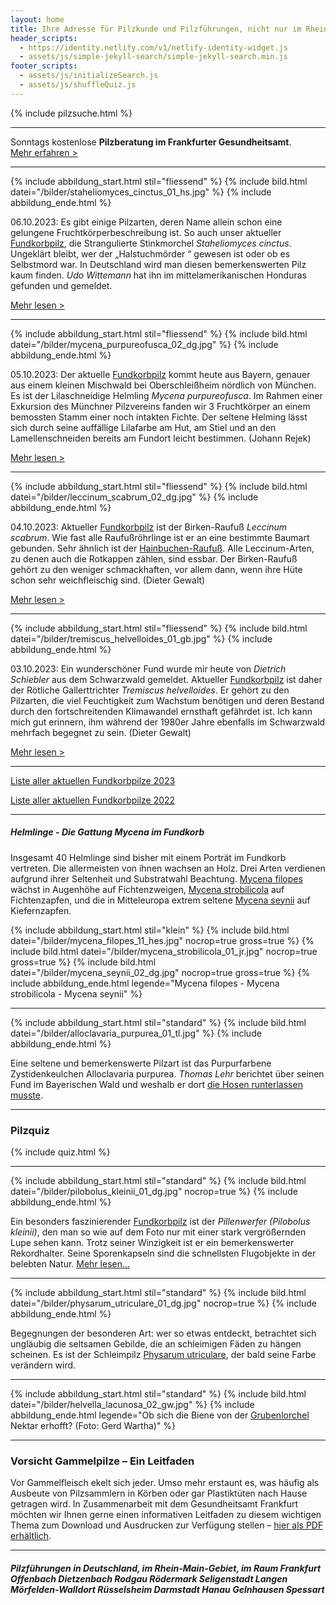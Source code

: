```yaml
---
layout: home
title: Ihre Adresse für Pilzkunde und Pilzführungen, nicht nur im Rhein-Main-Gebiet
header_scripts:
  - https://identity.netlify.com/v1/netlify-identity-widget.js
  - assets/js/simple-jekyll-search/simple-jekyll-search.min.js
footer_scripts:
  - assets/js/initializeSearch.js
  - assets/js/shuffleQuiz.js
---
```

{% include pilzsuche.html %}

- - -

Sonntags kostenlose **Pilzberatung im Frankfurter Gesundheitsamt**.\
[Mehr erfahren >](/termine)

- - -

{% include abbildung_start.html stil="fliessend" %}
{% include bild.html datei="/bilder/staheliomyces_cinctus_01_hs.jpg" %}
{% include abbildung_ende.html %}

06.10.2023: Es gibt einige Pilzarten, deren Name allein schon eine gelungene Fruchtkörperbeschreibung ist. So auch unser aktueller [Fundkorbpilz](AA "Glossar-"), die Strangulierte Stinkmorchel *Staheliomyces cinctus*. Ungeklärt bleibt, wer der „Halstuchmörder “ gewesen ist oder ob es Selbstmord war. In Deutschland wird man diesen bemerkenswerten Pilz kaum finden. *Udo Wittemann* hat ihn im mittelamerikanischen Honduras gefunden und gemeldet.

[Mehr lesen >](/pilze/staheliomyces-cinctus-strangulierte-stinkmorchel)

<div style="clear:  both"></div>

- - -

{% include abbildung_start.html stil="fliessend" %}
{% include bild.html datei="/bilder/mycena_purpureofusca_02_dg.jpg" %}
{% include abbildung_ende.html %}

05.10.2023: Der aktuelle [Fundkorbpilz](AA "Glossar-") kommt heute aus Bayern, genauer aus einem kleinen Mischwald bei Oberschleißheim nördlich von München. Es ist der Lilaschneidige Helmling *Mycena purpureofusca*. Im Rahmen einer Exkursion des Münchner Pilzvereins fanden wir 3 Fruchtkörper an einem bemossten Stamm einer noch intakten Fichte. Der seltene Helming lässt sich durch seine auffällige Lilafarbe am Hut, am Stiel und an den Lamellenschneiden bereits am Fundort leicht bestimmen. (Johann Rejek)

[Mehr lesen >](/pilze/mycena-purpureofusca-lilaschneidiger-helmling)

<div style="clear:  both"></div>

- - -

{% include abbildung_start.html stil="fliessend" %}
{% include bild.html datei="/bilder/leccinum_scabrum_02_dg.jpg" %}
{% include abbildung_ende.html %}

04.10.2023: Aktueller [Fundkorbpilz](AA "Glossar-") ist der Birken-Raufuß *Leccinum scabrum*. Wie fast alle Raufußröhrlinge ist er an eine bestimmte Baumart gebunden. Sehr ähnlich ist der [Hainbuchen-Raufuß](/pilze/leccinum-pseudoscabrum-hainbuchenraufuß). Alle Leccinum-Arten, zu denen auch die Rotkappen zählen, sind essbar. Der Birken-Raufuß gehört zu den weniger schmackhaften, vor allem dann, wenn ihre Hüte schon sehr weichfleischig sind. (Dieter Gewalt)

[Mehr lesen >](/pilze/leccinum-scabrum-birken-raufuß-birkenpilz)

<div style="clear:  both"></div>

- - -

{% include abbildung_start.html stil="fliessend" %}
{% include bild.html datei="/bilder/tremiscus_helvelloides_01_gb.jpg" %}
{% include abbildung_ende.html %}

03.10.2023: Ein wunderschöner Fund wurde mir heute von *Dietrich Schiebler* aus dem Schwarzwald gemeldet. Aktueller [Fundkorbpilz](AA "Glossar-") ist daher der Rötliche Gallerttrichter *Tremiscus helvelloides*. Er gehört zu den Pilzarten, die viel Feuchtigkeit zum Wachstum benötigen und deren Bestand durch den fortschreitenden Klimawandel ernsthaft gefährdet ist. Ich kann mich gut erinnern, ihm während der 1980er Jahre ebenfalls im Schwarzwald mehrfach begegnet zu sein. (Dieter Gewalt)

[Mehr lesen >](/pilze/tremiscus-helvelloides-rötlicher-gallerttrichter)

<div style="clear:  both"></div>

- - -

[Liste aller aktuellen Fundkorbpilze 2023](/artikel/liste-aller-aktuellen-fundkorbpilze-2023.html)

[Liste aller aktuellen Fundkorbpilze 2022](/artikel/liste-aller-aktuellen-fundkorbpilze-2022.html)

- - -

##### Helmlinge - Die Gattung *Mycena* im Fundkorb

Insgesamt 40 Helmlinge sind bisher mit einem Porträt im Fundkorb vertreten. Die allermeisten von ihnen wachsen an Holz. Drei Arten verdienen aufgrund ihrer Seltenheit und Substratwahl Beachtung. [Mycena filopes](/pilze/mycena-filopes-zerbrechlicher-fadenhelmling) wächst in Augenhöhe auf Fichtenzweigen, [Mycena strobilicola](/pilze/mycena-strobilicola-fichtenzapfenhelmling) auf Fichtenzapfen, und die in Mitteleuropa extrem seltene [Mycena seynii](/pilze/mycena-seynii-mediterraner-kiefernzapfenhelmling) auf Kiefernzapfen.

{% include abbildung_start.html stil="klein" %}
{% include bild.html datei="/bilder/mycena_filopes_11_hes.jpg" nocrop=true gross=true %}
{% include bild.html datei="/bilder/mycena_strobilicola_01_jr.jpg" nocrop=true gross=true %}
{% include bild.html datei="/bilder/mycena_seynii_02_dg.jpg" nocrop=true gross=true %}
{% include abbildung_ende.html legende="Mycena filopes - Mycena strobilicola - Mycena seynii" %}

- - -

{% include abbildung_start.html stil="standard" %}
{% include bild.html datei="/bilder/alloclavaria_purpurea_01_tl.jpg" %}
{% include abbildung_ende.html %}

Eine seltene und bemerkenswerte Pilzart ist das Purpurfarbene Zystidenkeulchen Alloclavaria purpurea. *Thomas Lehr* berichtet über seinen Fund im Bayerischen Wald und weshalb er dort [die Hosen runterlassen musste](/pilze/alloclavaria-purpurea-purpurfarbenes-zystidenkeulchen).

- - -

### Pilzquiz

{% include quiz.html %}

- - -

{% include abbildung_start.html stil="standard" %}
{% include bild.html datei="/bilder/pilobolus_kleinii_01_dg.jpg" nocrop=true %}
{% include abbildung_ende.html %}

Ein besonders faszinierender [Fundkorbpilz](AA "Glossar-") ist der *Pillenwerfer (Pilobolus kleinii)*, den man so wie auf dem Foto nur mit einer stark vergrößernden Lupe sehen kann. Trotz seiner Winzigkeit ist er ein bemerkenswerter Rekordhalter. Seine Sporenkapseln sind die schnellsten Flugobjekte in der belebten Natur. [Mehr lesen...](/pilze/pilobolus-kleinii-pillenwerfer)

- - -

{% include abbildung_start.html stil="standard" %}
{% include bild.html datei="/bilder/physarum_utriculare_01_dg.jpg" nocrop=true %}
{% include abbildung_ende.html %}

Begegnungen der besonderen Art: wer so etwas entdeckt, betrachtet sich ungläubig die seltsamen Gebilde, die an schleimigen Fäden zu hängen scheinen. Es ist der Schleimpilz [Physarum utriculare](/pilze/physarum-utriculare-fadenfruchtschleimpilz), der bald seine Farbe verändern wird.

- - -

{% include abbildung_start.html stil="standard" %}
{% include bild.html datei="/bilder/helvella_lacunosa_02_gw.jpg" %}
{% include abbildung_ende.html legende="Ob sich die Biene von der <a href='/pilze/helvella-lacunosa-grubenlorchel'>Grubenlorchel</a> Nektar erhofft?  (Foto: Gerd Wartha)" %}

- - -

### Vorsicht Gammelpilze – Ein Leitfaden

Vor Gammelfleisch ekelt sich jeder. Umso mehr erstaunt es, was häufig als Ausbeute von Pilzsammlern in Körben oder gar Plastiktüten nach Hause getragen wird. In Zusammenarbeit mit dem Gesundheitsamt Frankfurt möchten wir Ihnen gerne einen informativen Leitfaden zu diesem wichtigen Thema zum Download und Ausdrucken zur Verfügung stellen – [hier als PDF erhältlich](/assets/docs/Fundkorb.de-Gammelpilze.pdf).

- - -

##### Pilzführungen in Deutschland, im Rhein-Main-Gebiet, im Raum Frankfurt Offenbach Dietzenbach Rodgau Rödermark Seligenstadt Langen Mörfelden-Walldort Rüsselsheim Darmstadt Hanau Gelnhausen Spessart